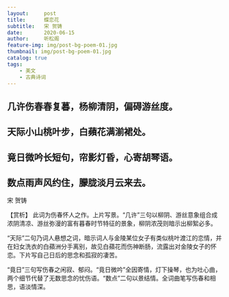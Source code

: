 ```yaml
---
layout:     post
title:      蝶恋花
subtitle:   宋 贺铸
date:       2020-06-15
author:     听松阁
feature-img: img/post-bg-poem-01.jpg
thumbnail: img/post-bg-poem-01.jpg
catalog: true
tags:
    - 美文
    - 古典诗词
---
```



## 几许伤春春复暮，杨柳清阴，偏碍游丝度。
## 天际小山桃叶步，白蘋花满湔裙处。

## 竟日微吟长短句，帘影灯昏，心寄胡琴语。
## 数点雨声风约住，朦胧淡月云来去。

宋 贺铸

【赏析】
此词为伤春怀人之作。上片写景。“几许”三句以柳阴、游丝意象组合成浓阴清凉、游丝弥漫的富有暮春时节特征的景象，柳阴浓茂则暗示出柳絮必多。

“天际”二句乃词人悬想之词，暗示词人与金陵某位女子有类似桃叶渡江的恋情，并在妇女洗衣的白蘋洲分手离别，故见白蘋花而伤神断肠，流露出对金陵女子的怀恋。下片写自己日后的思念和孤寂的凄苦。

“竟日”三句写伤春之闲寂、郁闷。“竟日微吟”全因寄情，灯下操琴，也为吐心曲，两个细节代替了无数思念的忧伤语。“数点”二句以景结情。全词曲笔写伤春和相思，语淡情深。
  
